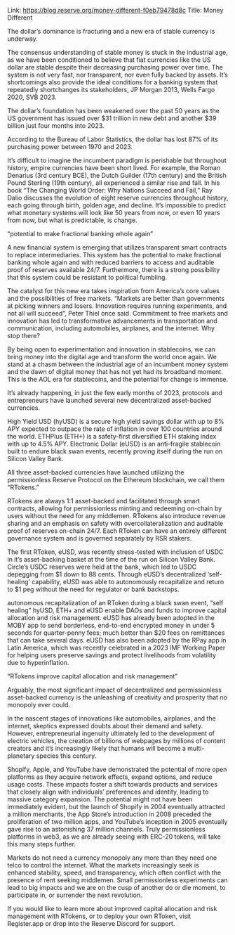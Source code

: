 Link: https://blog.reserve.org/money-different-f0eb79478d8c
Title: Money Different

The dollar’s dominance is fracturing and a new era of stable currency is underway.

The consensus understanding of stable money is stuck in the industrial age, as we have been conditioned to believe that fiat currencies like the US dollar are stable despite their decreasing purchasing power over time. The system is not very fast, nor transparent, nor even fully backed by assets. It’s shortcomings also provide the ideal conditions for a banking system that repeatedly shortchanges its stakeholders, JP Morgan 2013, Wells Fargo 2020, SVB 2023.

The dollar’s foundation has been weakened over the past 50 years as the US government has issued over $31 trillion in new debt and another $39 billion just four months into 2023.

According to the Bureau of Labor Statistics, the dollar has lost 87% of its purchasing power between 1970 and 2023.

It’s difficult to imagine the incumbent paradigm is perishable but throughout history, empire currencies have been short lived. For example, the Roman Denarius (3rd century BCE), the Dutch Guilder (17th century) and the British Pound Sterling (19th century), all experienced a similar rise and fall. In his book “The Changing World Order: Why Nations Succeed and Fail,” Ray Dalio discusses the evolution of eight reserve currencies throughout history, each going through birth, golden age, and decline. It’s impossible to predict what monetary systems will look like 50 years from now, or even 10 years from now, but what is predictable, is change.

“potential to make fractional banking whole again”

A new financial system is emerging that utilizes transparent smart contracts to replace intermediaries. This system has the potential to make fractional banking whole again and with reduced barriers to access and auditable proof of reserves available 24/7. Furthermore, there is a strong possibility that this system could be resistant to political fumbling.

The catalyst for this new era takes inspiration from America’s core values and the possibilities of free markets. “Markets are better than governments at picking winners and losers. Innovation requires running experiments, and not all will succeed”, Peter Thiel once said. Commitment to free markets and innovation has led to transformative advancements in transportation and communication, including automobiles, airplanes, and the internet. Why stop there?

By being open to experimentation and innovation in stablecoins, we can bring money into the digital age and transform the world once again. We stand at a chasm between the industrial age of an incumbent money system and the dawn of digital money that has not yet had its broadband moment. This is the AOL era for stablecoins, and the potential for change is immense.

It’s already happening, in just the few early months of 2023, protocols and entrepreneurs have launched several new decentralized asset-backed currencies.

High Yield USD (hyUSD) is a secure high yield savings dollar with up to 8% APY expected to outpace the rate of inflation in over 100 countries around the world. ETHPlus (ETH+) is a safety-first diversified ETH staking index with up to 4.5% APY. Electronic Dollar (eUSD) is an anti-fragile stablecoin built to endure black swan events, recently proving itself during the run on Silicon Valley Bank.

All three asset-backed currencies have launched utilizing the permissionless Reserve Protocol on the Ethereum blockchain, we call them “RTokens.”

RTokens are always 1:1 asset-backed and facilitated through smart contracts, allowing for permissionless minting and redeeming on-chain by users without the need for any middlemen. RTokens also introduce revenue sharing and an emphasis on safety with overcollateralization and auditable proof of reserves on-chain 24/7. Each RToken can have an entirely different governance system and is governed separately by RSR stakers.

The first RToken, eUSD, was recently stress-tested with inclusion of USDC in it’s asset-backing basket at the time of the run on Silicon Valley Bank. Circle’s USDC reserves were held at the bank, which led to USDC depegging from $1 down to 88 cents. Through eUSD’s decentralized ‘self-healing’ capability, eUSD was able to autonomously recapitalize and return to $1 peg without the need for regulator or bank backstops.

autonomous recapitalization of an RToken during a black swan event, “self healing”
hyUSD, ETH+ and eUSD enable DAOs and funds to improve capital allocation and risk management. eUSD has already been adopted in the MOBY app to send borderless, end-to-end encrypted money in under 5 seconds for quarter-penny fees; much better than $20 fees on remittances that can take several days. eUSD has also been adopted by the RPay app in Latin America, which was recently celebrated in a 2023 IMF Working Paper for helping users preserve savings and protect livelihoods from volatility due to hyperinflation.

“RTokens improve capital allocation and risk management”

Arguably, the most significant impact of decentralized and permissionless asset-backed currency is the unleashing of creativity and prosperity that no monopoly ever could.

In the nascent stages of innovations like automobiles, airplanes, and the internet, skeptics expressed doubts about their demand and safety. However, entrepreneurial ingenuity ultimately led to the development of electric vehicles, the creation of billions of webpages by millions of content creators and it’s increasingly likely that humans will become a multi-planetary species this century.

Shopify, Apple, and YouTube have demonstrated the potential of more open platforms as they acquire network effects, expand options, and reduce usage costs. These impacts foster a shift towards products and services that closely align with individuals’ preferences and identity, leading to massive category expansion. The potential might not have been immediately evident, but the launch of Shopify in 2004 eventually attracted a million merchants, the App Store’s introduction in 2008 preceded the proliferation of two million apps, and YouTube’s inception in 2005 eventually gave rise to an astonishing 37 million channels. Truly permissionless platforms in web3, as we are already seeing with ERC-20 tokens, will take this many steps further.

Markets do not need a currency monopoly any more than they need one telco to control the internet. What the markets increasingly seek is enhanced stability, speed, and transparency, which often conflict with the presence of rent seeking middlemen. Small permissionless experiments can lead to big impacts and we are on the cusp of another do or die moment, to participate in, or surrender the next revolution.

If you would like to learn more about improved capital allocation and risk management with RTokens, or to deploy your own RToken, visit Register.app or drop into the Reserve Discord for support.
